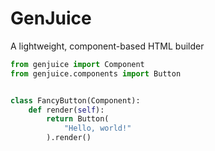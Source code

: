 # GenJuice

A lightweight, component-based HTML builder

```py
from genjuice import Component
from genjuice.components import Button


class FancyButton(Component):
    def render(self):
        return Button(
            "Hello, world!"
        ).render()
```
